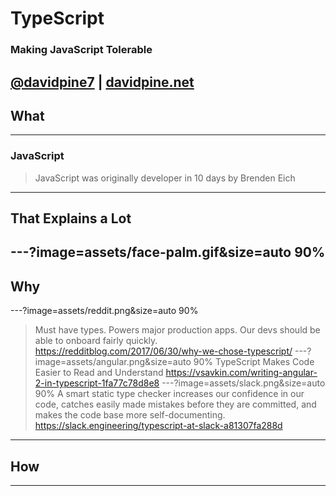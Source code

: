 # TypeScript
### Making JavaScript Tolerable
[@davidpine7](https://twitter.com/davidpine7) | [davidpine.net](http://davidpine.net/)
---
## What
---
### JavaScript
> JavaScript was originally developer in 10 days by Brenden Eich
---
## That Explains a Lot
---?image=assets/face-palm.gif&size=auto 90%
---
## Why
---?image=assets/reddit.png&size=auto 90%
> Must have types. Powers major production apps. Our devs should be able to onboard fairly quickly.
https://redditblog.com/2017/06/30/why-we-chose-typescript/
---?image=assets/angular.png&size=auto 90%
> TypeScript Makes Code Easier to Read and Understand 
https://vsavkin.com/writing-angular-2-in-typescript-1fa77c78d8e8
---?image=assets/slack.png&size=auto 90%
> A smart static type checker increases our confidence in our code, catches easily made mistakes before they are committed, and makes the code base more self-documenting.
https://slack.engineering/typescript-at-slack-a81307fa288d
---

## How
---
